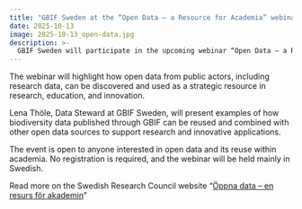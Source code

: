 ```yaml
---
title: "GBIF Sweden at the “Open Data – a Resource for Academia” webinar"
date: 2025-10-13
image: 2025-10-13_open-data.jpg
description: >-
  GBIF Sweden will participate in the upcoming webinar “Open Data – a Resource for Academia,” organized by the Swedish Research Council (<a href="https://www.vr.se/english.html">Vetenskapsrådet</a>) and <a href="https://www.digg.se/en">DIGG</a>, the Agency for Digital Government. The event will take place on 17 October 2025, from 10:00 a.m. to 12:00 p.m., and will be held online.
---
```


The webinar will highlight how open data from public actors, including research data, can be discovered and used as a strategic resource in research, education, and innovation.

Lena Thöle, Data Steward at GBIF Sweden, will present examples of how biodiversity data published through GBIF can be reused and combined with other open data sources to support research and innovative applications.

The event is open to anyone interested in open data and its reuse within academia. No registration is required, and the webinar will be held mainly in Swedish.

Read more on the Swedish Research Council website “[Öppna data – en resurs för akademin](https://www.vr.se/aktuellt/evenemang/evenemangsarkiv/2025-09-16-oppna-data---en-resurs-for-akademin.html)”
